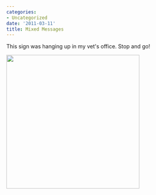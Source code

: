 ```yaml
---
categories:
- Uncategorized
date: '2011-03-11'
title: Mixed Messages
---
```


This sign was hanging up in my vet's office. Stop and go!

<img src="https://gomakethings.com/wp-content/uploads/2011/03/photo-349x350.jpg" alt="" title="photo" width="349" height="350" class="aligncenter size-medium wp-image-149" />